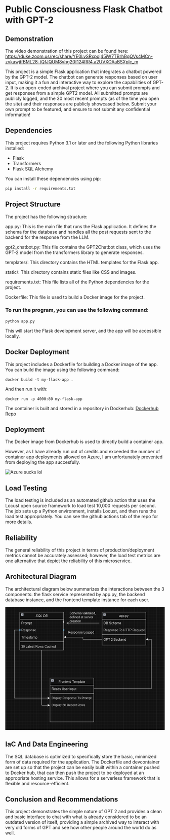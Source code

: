 # Public Consciousness Flask Chatbot with GPT-2

## Demonstration

The video demonstration of this project can be found here: https://duke.zoom.us/rec/share/YE0LvSRxpoj45iW7TBrhBgQVs4MCn-zvkawjtfBML28-tQfJQUM8vhg20f124RR4.a2UVXOAaBSXpIc_m 


This project is a simple Flask application that integrates a chatbot powered by the GPT-2 model. The chatbot can generate responses based on user input, making it a fun and interactive way to explore the capabilities of GPT-2. It is an open-ended archival project where you can submit prompts and get responses from a simple GPT2 model. All submitted prompts are publicly logged, and the 30 most recent prompts (as of the time you open the site) and their responses are publicly showcased below. Submit your own prompt to be featured, and ensure to not submit any confidential information!

## Dependencies

This project requires Python 3.1 or later and the following Python libraries installed:

- Flask
- Transformers
- Flask SQL Alchemy

You can install these dependencies using pip:

```bash
pip install -r requirements.txt
```

## Project Structure
The project has the following structure:

app.py: This is the main file that runs the Flask application. It defines the schema for the database and handles all the post requests sent to the backend for the response from the LLM.

gpt2_chatbot.py: This file contains the GPT2Chatbot class, which uses the GPT-2 model from the transformers library to generate responses.

templates/: This directory contains the HTML templates for the Flask app.

static/: This directory contains static files like CSS and images.

requirements.txt: This file lists all of the Python dependencies for the project.

Dockerfile: This file is used to build a Docker image for the project.

### To run the program, you can use the following command:

```
python app.py
```

This will start the Flask development server, and the app will be accessible locally.

## Docker Deployment

This project includes a Dockerfile for building a Docker image of the app. You can build the image using the following command:


```
docker build -t my-flask-app .
```

And then run it with:

```
docker run -p 4000:80 my-flask-app
```

The container is built and stored in a repository in Dockerhub: [Dockerhub Repo](https://hub.docker.com/repository/docker/irevia/ids706-finalproject/general)

## Deployment

The Docker image from Dockerhub is used to directly build a container app.

However, as I have already run out of credits and exceeded the number of container app deployments allowed on Azure, I am unfortunately prevented from deploying the app succesfully.

![Azure sucks lol](images/2.png)

## Load Testing

The load testing is included as an automated github action that uses the Locust open source framework to load test 10,000 requests per second. The job sets up a Python environment, installs Locust, and then runs the load test appropriately. You can see the github actions tab of the repo for more details.

## Reliability

The general reliability of this project in terms of production/deployment metrics cannot be accurately assessed; however, the load test metrics are one alternative that depict the reliability of this microservice.

## Architectural Diagram

The architectural diagram below summarizes the interactions between the 3 components: the flask service represented by app.py, the backend database instance, and the frontend template instance for each user.

![Architecture](images/diagram.png)

## IaC And Data Engineering

The SQL database is optimized to specifically store the basic, minimized form of data required for the application. The Dockerfile and devcontainer are set up so that the project can be easily built within a container pushed to Docker hub, that can then push the project to be deployed at an appropriate hosting service. This allows for a serverless framework that is flexible and resource-efficient.

## Conclusion and Recommendations

This project demonstrates the simple nature of GPT 2 and provides a clean and basic interface to chat with what is already considered to be an outdated version of itself, providing a simple archived way to interact with very old forms of GPT and see how other people around the world do as well.